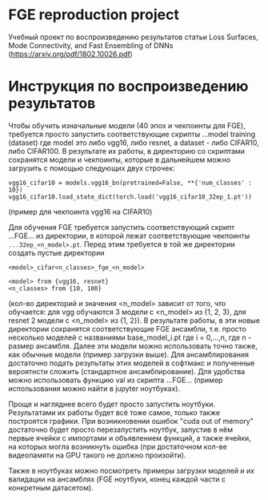 # FGE reproduction project
Учебный проект по воспроизведению результатов статьи Loss Surfaces, Mode Connectivity, and Fast Ensembling of DNNs (https://arxiv.org/pdf/1802.10026.pdf)

# Инструкция по воспроизведению результатов
Чтобы обучить изначальные модели (40 эпох и чекпоинты для FGE), требуется просто запустить соответствующие скрипты ...model training (dataset) где model это либо vgg16, либо resnet, а dataset - либо CIFAR10, либо CIFAR100. В результате их работы, в директорию со скриптами сохранятся модели и чекпоинты, которые в дальнейшем можно загрузить с помощью следующих двух строчек:
```
vgg16_cifar10 = models.vgg16_bn(pretrained=False, **{'num_classes' : 10})
vgg16_cifar10.load_state_dict(torch.load('vgg16_cifar10_32ep_1.pt'))
```
(пример для чекпоинта vgg16 на CIFAR10)

Для обучения FGE требуется запустить соответствующий скрипт ...FGE... из директории, в которой лежат соответствующие чекпоинты ```...32ep_<n_model>.pt```. Перед этим требуется в той же директории создать пустые директории
```
<model>_cifar<n_classes>_fge_<n_model>

<model> from {vgg16, resnet}
<n_classes> from {10, 100}
``` 
(кол-во директорий и значения <n_model> зависит от того, что обучается: для vgg обучаются 3 модели с <n_model> из {1, 2, 3}, для resnet 2 модели с <n_model> из {1, 2}). В результате работы, в эти новые директории сохранятся соответствующие FGE ансамбли, т.е. просто несколько моделей с названиями base_model_i.pt где i = 0,...,n, где n - размер ансамбля. Далее эти модели можно использовать точно также, как обычные модели (пример загрузки выше). Для ансамблирования достаточно подать результаты этих моделей в софтмакс и полученные вероятнсти сложить (стандартное ансамблирование). Для удобства можно использовать функцию val из скрипта ...FGE... (пример использования можно найти в jupyter ноутбуках).
  
Проще и нагляднее всего будет просто запустить ноутбуки. Результатами их работы будет всё тоже самое, только также построятся графики. При возникновении ошибок "cuda out of memory" достаточно будет просто перезапустить ноутбук, запустив в нём первые ячейки с импортами и объявлением функций, а также ячейки, на которых могла возникнуть ошибка (при достаточном кол-ве видеопамяти на GPU такого не должно произойти).

Также в ноутбуках можно посмотреть примеры загрузки моделей и их валидации на ансамблях (FGE ноутбуки, конец каждой части с конкретным датасетом).
